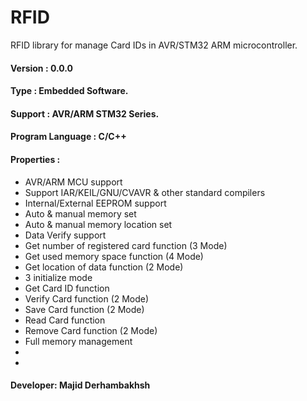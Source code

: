 # RFID
RFID library for manage Card IDs in AVR/STM32 ARM microcontroller.

#### Version : 0.0.0

#### Type : Embedded Software.

#### Support : AVR/ARM STM32 Series.

#### Program Language : C/C++

#### Properties :

- AVR/ARM MCU support
- Support IAR/KEIL/GNU/CVAVR & other standard compilers
- Internal/External EEPROM support
- Auto & manual memory set
- Auto & manual memory location set
- Data Verify support
- Get number of registered card function (3 Mode)
- Get used memory space function (4 Mode)
- Get location of data function (2 Mode)
- 3 initialize mode
- Get Card ID function
- Verify Card function (2 Mode)
- Save Card function (2 Mode)
- Read Card function
- Remove Card function (2 Mode)
- Full memory management
-
-

#### Developer: Majid Derhambakhsh
